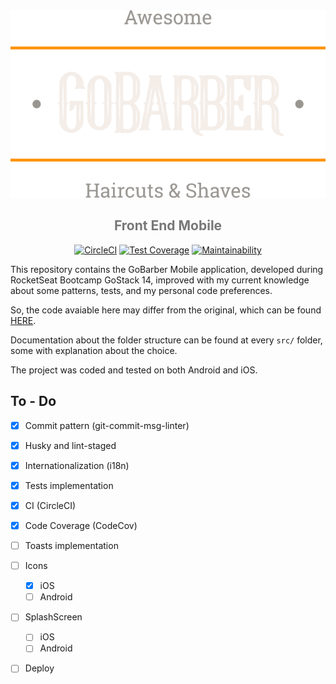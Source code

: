 <div align="center">
<img src="./src/assets/images/logo@3x.png" height="300" />
<h2 style="color:#777">Front End Mobile</h2>

[![CircleCI][circleci-img]][circleci-url]
[![Test Coverage][coverage-img]][coverage-url]
[![Maintainability][codeclimate-img]][codeclimate-url]

</div>

This repository contains the GoBarber Mobile application, developed during RocketSeat Bootcamp GoStack 14, improved with my current knowledge about some patterns, tests, and my personal code preferences.

So, the code avaiable here may differ from the original, which can be found [HERE][gobarber-rocketseat].

Documentation about the folder structure can be found at every `src/` folder, some with explanation about the choice.

The project was coded and tested on both Android and iOS.

## To - Do

- [x] Commit pattern (git-commit-msg-linter)
- [x] Husky and lint-staged
- [x] Internationalization (i18n)
- [x] Tests implementation
- [x] CI (CircleCI)
- [x] Code Coverage (CodeCov)
- [ ] Toasts implementation
- [ ] Icons
  - [x] iOS
  - [ ] Android
- [ ] SplashScreen
  - [ ] iOS
  - [ ] Android
- [ ] Deploy



[gobarber-rocketseat]: https://github.com/rocketseat-education/bootcamp-gostack-modulos
[circleci-img]: https://circleci.com/gh/thejoaov/gobarber-14-mobile/tree/main.svg?style=svg
[circleci-url]: https://circleci.com/gh/thejoaov/gobarber-14-mobile/tree/main
[codeclimate-img]: https://api.codeclimate.com/v1/badges/f90a6c9b9199a2d528cb/maintainability
[codeclimate-url]: https://codeclimate.com/github/thejoaov/gobarber-14-mobile/maintainability
[coverage-img]: https://api.codeclimate.com/v1/badges/f90a6c9b9199a2d528cb/test_coverage
[coverage-url]: https://codeclimate.com/github/thejoaov/gobarber-14-mobile/test_coverage
